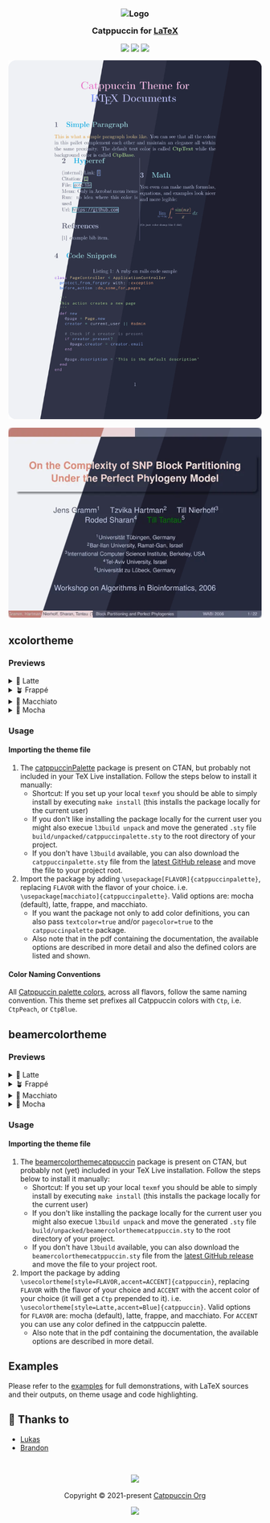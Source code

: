 <h3 align="center">
	<img src="https://raw.githubusercontent.com/catppuccin/catppuccin/main/assets/logos/exports/1544x1544_circle.png" width="100" alt="Logo"/><br/>
	<img src="https://raw.githubusercontent.com/catppuccin/catppuccin/main/assets/misc/transparent.png" height="30" width="0px"/>
	Catppuccin for <a href="https://www.latex-project.org/">LaTeX</a>
	<img src="https://raw.githubusercontent.com/catppuccin/catppuccin/main/assets/misc/transparent.png" height="30" width="0px"/>
</h3>

<p align="center">
  <a href="https://github.com/catppuccin/latex/stargazers"><img src="https://img.shields.io/github/stars/catppuccin/latex?colorA=363a4f&colorB=b7bdf8&style=for-the-badge"></a>
  <a href="https://github.com/catppuccin/latex/issues"><img src="https://img.shields.io/github/issues/catppuccin/latex?colorA=363a4f&colorB=f5a97f&style=for-the-badge"></a>
  <a href="https://github.com/catppuccin/latex/contributors"><img src="https://img.shields.io/github/contributors/catppuccin/latex?colorA=363a4f&colorB=a6da95&style=for-the-badge"></a>
</p>

<p align="center">
	<img src="catppuccinpalette/assets/preview.webp"/>
</p>

<p align="center">
	<img src="beamercolorthemecatppuccin/assets/preview.webp"/>
</p>

## xcolortheme

### Previews

<details>
<summary>🌻 Latte</summary>
<img src="catppuccinpalette/assets/latte.webp"/>
</details>
<details>
<summary>🪴 Frappé</summary>
<img src="catppuccinpalette/assets/frappe.webp"/>
</details>
<details>
<summary>🌺 Macchiato</summary>
<img src="catppuccinpalette/assets/macchiato.webp"/>
</details>
<details>
<summary>🌿 Mocha</summary>
<img src="catppuccinpalette/assets/mocha.webp"/>
</details>

### Usage

#### Importing the theme file
1. The [catppuccinPalette](https://www.ctan.org/pkg/catppuccinpalette) package is present on CTAN, but probably not included in your TeX Live installation. Follow the steps below to install it manually:
    - Shortcut: If you set up your local `texmf` you should be able to simply install by executing `make install` (this installs the package locally for the current user)
    - If you don't like installing the package locally for the current user you might also execue `l3build unpack` and move the generated `.sty` file `build/unpacked/catppuccinpalette.sty` to the root directory of your project.
    - If you don't have `l3build` available, you can also download the `catppuccinpalette.sty` file from the [latest GitHub release](https://github.com/catppuccin/latex/releases/latest) and move the file to your project root.
2. Import the package by adding `\usepackage[FLAVOR]{catppuccinpalette}`, replacing `FLAVOR` with the flavor of your choice. i.e. `\usepackage[macchiato]{catppuccinpalette}`. Valid options are: mocha (default), latte, frappe, and macchiato.
    - If you want the package not only to add color definitions, you can also pass `textcolor=true` and/or `pagecolor=true` to the `catppuccinpalette` package.
    - Also note that in the pdf containing the documentation, the available options are described in more detail and also the defined colors are listed and shown.

#### Color Naming Conventions

All [Catppuccin palette colors](https://github.com/catppuccin/catppuccin#-palette), across all flavors, follow the same naming convention. This theme set prefixes all Catppuccin colors with `Ctp`, i.e. `CtpPeach`, or `CtpBlue`. 

## beamercolortheme

### Previews

<details>
<summary>🌻 Latte</summary>
<img src="beamercolorthemecatppuccin/assets/Latte.webp"/>
</details>
<details>
<summary>🪴 Frappé</summary>
<img src="beamercolorthemecatppuccin/assets/Frappe.webp"/>
</details>
<details>
<summary>🌺 Macchiato</summary>
<img src="beamercolorthemecatppuccin/assets/Macchiato.webp"/>
</details>
<details>
<summary>🌿 Mocha</summary>
<img src="beamercolorthemecatppuccin/assets/Mocha.webp"/>
</details>

### Usage

#### Importing the theme file
1. The [beamercolorthemecatppuccin](https://www.ctan.org/pkg/beamercolorthemecatppuccin) package is present on CTAN, but probably not (yet) included in your TeX Live installation. Follow the steps below to install it manually:
    - Shortcut: If you set up your local `texmf` you should be able to simply install by executing `make install` (this installs the package locally for the current user)
    - If you don't like installing the package locally for the current user you might also execue `l3build unpack` and move the generated `.sty` file `build/unpacked/beamercolorthemecatppuccin.sty` to the root directory of your project.
    - If you don't have `l3build` available, you can also download the `beamercolorthemecatppuccin.sty` file from the [latest GitHub release](https://github.com/catppuccin/latex/releases/latest) and move the file to your project root.
2. Import the package by adding `\usecolortheme[style=FLAVOR,accent=ACCENT]{catppuccin}`, replacing `FLAVOR` with the flavor of your choice and `ACCENT` with the accent color of your choice (it will get a `Ctp` prepended to it). i.e. `\usecolortheme[style=Latte,accent=Blue]{catppuccin}`. Valid options for `FLAVOR` are: mocha (default), latte, frappe, and macchiato. For `ACCENT` you can use any color defined in the catppuccin palette.
    - Also note that in the pdf containing the documentation, the available options are described in more detail.

## Examples

Please refer to the [examples](https://github.com/catppuccin/latex/tree/main/examples) for full demonstrations, with LaTeX sources and their outputs, on theme usage and code highlighting.

## 💝 Thanks to

- [Lukas](https://github.com/atticus-sullivan)
- [Brandon](https://github.com/walshyb)

&nbsp;

<p align="center">
	<img src="https://raw.githubusercontent.com/catppuccin/catppuccin/main/assets/footers/gray0_ctp_on_line.svg?sanitize=true" />
</p>

<p align="center">
	Copyright &copy; 2021-present <a href="https://github.com/catppuccin" target="_blank">Catppuccin Org</a>
</p>

<p align="center">
	<a href="https://github.com/catppuccin/catppuccin/blob/main/LICENSE"><img src="https://img.shields.io/static/v1.svg?style=for-the-badge&label=License&message=MIT&logoColor=d9e0ee&colorA=363a4f&colorB=b7bdf8"/></a>
</p>

